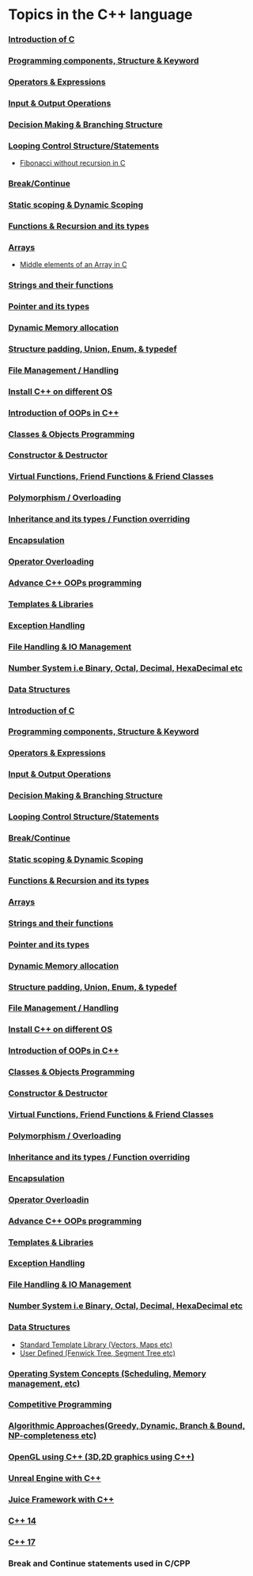 # Topics in the C++ language


### <a href="https://github.com/girlscript/winter-of-contributing/tree/C_CPP/C_CPP/Introduction%20of%20C">Introduction of C</a>
### <a href="https://github.com/girlscript/winter-of-contributing/tree/C_CPP/C_CPP/Programming%20components%2C%20Structure%20%26%20Keyword">Programming components, Structure & Keyword</a>
### <a href="https://github.com/girlscript/winter-of-contributing/tree/C_CPP/C_CPP/Operators%20%26%20Expressions">Operators & Expressions</a>
### <a href="https://github.com/girlscript/winter-of-contributing/tree/C_CPP/C_CPP/Input%20%26%20Output%20Operations">Input & Output Operations</a>
### <a href="https://github.com/girlscript/winter-of-contributing/tree/C_CPP/C_CPP/Decision%20Making%20%26%20Branching%20Structure">Decision Making & Branching Structure</a>
### <a href="https://github.com/girlscript/winter-of-contributing/tree/C_CPP/C_CPP/Looping%20Control%20Structure%20or%20Statements">Looping Control Structure/Statements
- [Fibonacci without recursion in C](https://github.com/amelia2802/winter-of-contributing/blob/main/C_CPP/Looping%20Control%20Structure%20or%20Statements/fibonacci.c)</a>
### <a href="https://github.com/girlscript/winter-of-contributing/tree/C_CPP/C_CPP/Break%20or%20Continue">Break/Continue </a>
### <a href="https://github.com/girlscript/winter-of-contributing/tree/C_CPP/C_CPP/Static%20scoping%20%26%20Dynamic%20Scoping">Static scoping & Dynamic Scoping</a>
### <a href="https://github.com/girlscript/winter-of-contributing/tree/C_CPP/C_CPP/Functions%20%26%20Recursion%20and%20its%20types">Functions & Recursion and its types</a>
### <a href="https://github.com/girlscript/winter-of-contributing/tree/C_CPP/C_CPP/Arrays">Arrays
- [Middle elements of an Array in C](https://github.com/amelia2802/winter-of-contributing/blob/main/C_CPP/Arrays/middleArray.c)</a>
### <a href="https://github.com/girlscript/winter-of-contributing/tree/C_CPP/C_CPP/Strings%20and%20their%20functions">Strings and their functions</a>
### <a href="https://github.com/girlscript/winter-of-contributing/tree/C_CPP/C_CPP/Pointer%20and%20its%20types">Pointer and its types</a>
### <a href="https://github.com/girlscript/winter-of-contributing/tree/C_CPP/C_CPP/Dynamic%20Memory%20allocation">Dynamic Memory allocation</a>
### <a href="https://github.com/girlscript/winter-of-contributing/tree/C_CPP/C_CPP/Structure%20padding%2C%20Union%2C%20Enum%2C%20%26%20typedef">Structure padding, Union, Enum, & typedef</a>
### <a href="https://github.com/girlscript/winter-of-contributing/tree/C_CPP/C_CPP/File%20Management%20or%20Handling">File Management / Handling</a>
### <a href="https://github.com/girlscript/winter-of-contributing/tree/C_CPP/C_CPP/Install%20C%2B%2B%20on%20different%20OS">Install C++ on different OS </a>
### <a href="https://github.com/girlscript/winter-of-contributing/tree/C_CPP/C_CPP/Introduction%20of%20OOPs%20in%20C%2B%2B">Introduction of OOPs in C++ </a>
### <a href="https://github.com/girlscript/winter-of-contributing/tree/C_CPP/C_CPP/Classes%20%26%20Objects%20Programming">Classes & Objects Programming</a>
### <a href="https://github.com/girlscript/winter-of-contributing/tree/C_CPP/C_CPP/Constructor%20%26%20Destructor">Constructor & Destructor </a>
### <a href="https://github.com/girlscript/winter-of-contributing/tree/C_CPP/C_CPP/Virtual%20Functions%2C%20Friend%20Functions%20%26%20Friend%20Classes">Virtual Functions, Friend Functions & Friend Classes </a>
### <a href="https://github.com/girlscript/winter-of-contributing/tree/C_CPP/C_CPP/Polymorphism%20or%20Overloading">Polymorphism / Overloading </a>
### <a href="https://github.com/girlscript/winter-of-contributing/tree/C_CPP/C_CPP/Inheritance%20and%20its%20types%20or%20Function%20overriding">Inheritance and its types / Function overriding </a>
### <a href="https://github.com/girlscript/winter-of-contributing/tree/C_CPP/C_CPP/Encapsulation">Encapsulation </a>
### <a href="https://github.com/girlscript/winter-of-contributing/tree/C_CPP/C_CPP/Operator%20Overloading">Operator Overloading </a>
### <a href="https://github.com/girlscript/winter-of-contributing/tree/C_CPP/C_CPP/Advance%20C%2B%2B%20OOPs%20programming">Advance C++ OOPs programming </a>
### <a href="https://github.com/girlscript/winter-of-contributing/tree/C_CPP/C_CPP/Templates%20%26%20Libraries">Templates & Libraries </a>
### <a href="https://github.com/girlscript/winter-of-contributing/tree/C_CPP/C_CPP/Exception%20Handling">Exception Handling </a>
### <a href="https://github.com/girlscript/winter-of-contributing/tree/C_CPP/C_CPP/File%20Handling%20%26%20IO%20Management">File Handling & IO Management </a>
### <a href="https://github.com/girlscript/winter-of-contributing/tree/C_CPP/C_CPP/Number%20System%20i.e%20Binary%2C%20Octal%2C%20Decimal%2C%20HexaDecimal%20etc">Number System i.e Binary, Octal, Decimal, HexaDecimal etc </a>
### <a href="https://github.com/girlscript/winter-of-contributing/tree/C_CPP/C_CPP/Data%20Structures">Data Structures </a>

### [Introduction of C](Introduction%20of%20C/)
### [Programming components, Structure & Keyword](Programming%20components%2C%20Structure%20%26%20Keyword/)
### [Operators & Expressions](Operators%20%26%20Expressions/)
### [Input & Output Operations](Input%20%26%20Output%20Operations/)
### [Decision Making & Branching Structure](Decision%20Making%20%26%20Branching%20Structure/)
### [Looping Control Structure/Statements](Looping%20Control%20Structure%20or%20Statements/)
### [Break/Continue](Break%20or%20Continue/) 
### [Static scoping & Dynamic Scoping](Static%20scoping%20%26%20Dynamic%20Scoping/)
### [Functions & Recursion and its types](Functions%20%26%20Recursion%20and%20its%20types/)
### [Arrays](Arrays/)
### [Strings and their functions](Strings%20and%20their%20functions/)
### [Pointer and its types](Pointer%20and%20its%20types/)
### [Dynamic Memory allocation](Dynamic%20Memory%20allocation/)
### [Structure padding, Union, Enum, & typedef](Structure%20padding%2C%20Union%2C%20Enum%2C%20%26%20typedef/)
### [File Management / Handling](File%20Management%20or%20Handling/)
### [Install C++ on different OS](Install%20C%2B%2B%20on%20different%20OS/) 
### [Introduction of OOPs in C++](Introduction%20of%20OOPs%20in%20C%2B%2B/)
### [Classes & Objects Programming](Classes%20%26%20Objects%20Programming/)
### [Constructor & Destructor](Constructor%20%26%20Destructor/) 
### [Virtual Functions, Friend Functions & Friend Classes](Virtual%20Functions%2C%20Friend%20Functions%20%26%20Friend%20Classes/) 
### [Polymorphism / Overloading](Polymorphism%20or%20Overloading/)
### [Inheritance and its types / Function overriding](Inheritance%20and%20its%20types%20or%20Function%20overriding/)
### [Encapsulation](Encapsulation/)
### [Operator Overloadin](Operator%20Overloading/) 
### [Advance C++ OOPs programming](Advance%20C%2B%2B%20OOPs%20programming/)
### [Templates & Libraries](Templates%20%26%20Libraries/)
### [Exception Handling](Exception%20Handling/)
### [File Handling & IO Management](File%20Handling%20%26%20IO%20Management/)
### [Number System i.e Binary, Octal, Decimal, HexaDecimal etc](Number%20System%20i.e%20Binary%2C%20Octal%2C%20Decimal%2C%20HexaDecimal%20etc/)
### [Data Structures](Data%20Structures/)


  - [Standard Template Library (Vectors, Maps etc)](Data%20Structures/Standard%20Template%20Library%20(Vectors%2C%20Maps%20etc)/)
  - [User Defined (Fenwick Tree, Segment Tree etc)](Data%20Structures/User%20Defined%20(Fenwick%20Tree%2C%20Segment%20Tree%20etc)/)
  
### [Operating System Concepts (Scheduling, Memory management, etc)](Operating%20System%20Concepts%20(Scheduling%2C%20Memory%20management%2C%20etc)/)
### [Competitive Programming](Competitive%20Programming/)
### [Algorithmic Approaches(Greedy, Dynamic, Branch & Bound, NP-completeness etc)](Algorithmic%20Approaches(Greedy%2C%20Dynamic%2C%20Branch%20%26%20Bound%2C%20NP-completeness%20etc)/)
### [OpenGL using C++ (3D,2D graphics using C++)](OpenGL%20using%20C%2B%2B%20(3D%2C2D%20graphics%20using%20C%2B%2B)/)
### [Unreal Engine with C++](Unreal%20Engine%20with%20C%2B%2B/)
### [Juice Framework with C++](Juice%20Framework%20with%20C%2B%2B/)
### [C++ 14](C%2B%2B%2014/)
### [C++ 17](C%2B%2B%201/)

### Break and Continue statements used in C/CPP

